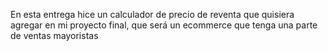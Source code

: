 En esta entrega hice un calculador de precio de reventa que quisiera agregar en mi proyecto final, que será un ecommerce que tenga una parte de ventas mayoristas
